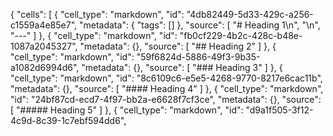 
{
 "cells": [
  {
   "cell_type": "markdown",
   "id": "4db82449-5d33-429c-a256-c1559a4e85e7",
   "metadata": {
    "tags": []
   },
   "source": [
    "# Heading 1\n",
    "\n",
    "---"
   ]
  },
  {
   "cell_type": "markdown",
   "id": "fb0cf229-4b2c-428c-b48e-1087a2045327",
   "metadata": {},
   "source": [
    "## Heading 2"
   ]
  },
  {
   "cell_type": "markdown",
   "id": "59f6824d-5886-49f3-9b35-a1082d6994d6",
   "metadata": {},
   "source": [
    "### Heading 3"
   ]
  },
  {
   "cell_type": "markdown",
   "id": "8c6109c6-e5e5-4268-9770-8217e6cac11b",
   "metadata": {},
   "source": [
    "#### Heading 4"
   ]
  },
  {
   "cell_type": "markdown",
   "id": "24bf87cd-ecd7-4f97-bb2a-e6628f7cf3ce",
   "metadata": {},
   "source": [
    "##### Heading 5"
   ]
  },
  {
   "cell_type": "markdown",
   "id": "d9a1f505-3f12-4c9d-8c39-1c7ebf594dd6",
